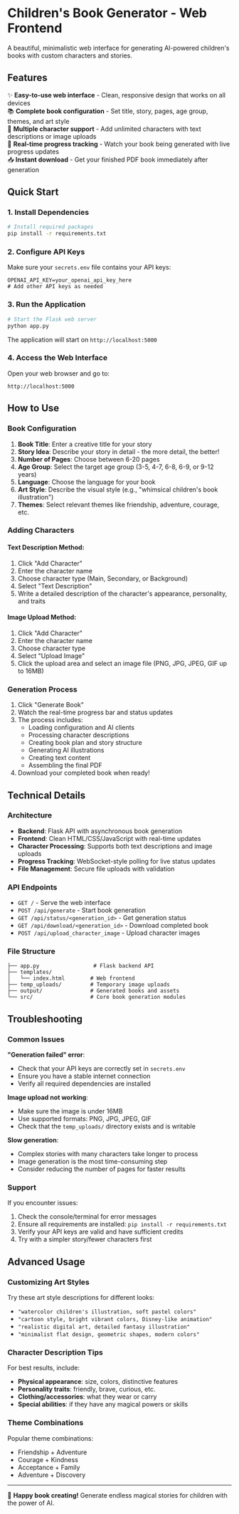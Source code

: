 # Children's Book Generator - Web Frontend

A beautiful, minimalistic web interface for generating AI-powered children's books with custom characters and stories.

## Features

✨ **Easy-to-use web interface** - Clean, responsive design that works on all devices  
📚 **Complete book configuration** - Set title, story, pages, age group, themes, and art style  
👥 **Multiple character support** - Add unlimited characters with text descriptions or image uploads  
🎨 **Real-time progress tracking** - Watch your book being generated with live progress updates  
📥 **Instant download** - Get your finished PDF book immediately after generation  

## Quick Start

### 1. Install Dependencies

```bash
# Install required packages
pip install -r requirements.txt
```

### 2. Configure API Keys

Make sure your `secrets.env` file contains your API keys:

```env
OPENAI_API_KEY=your_openai_api_key_here
# Add other API keys as needed
```

### 3. Run the Application

```bash
# Start the Flask web server
python app.py
```

The application will start on `http://localhost:5000`

### 4. Access the Web Interface

Open your web browser and go to:
```
http://localhost:5000
```

## How to Use

### Book Configuration
1. **Book Title**: Enter a creative title for your story
2. **Story Idea**: Describe your story in detail - the more detail, the better!
3. **Number of Pages**: Choose between 6-20 pages
4. **Age Group**: Select the target age group (3-5, 4-7, 6-8, 6-9, or 9-12 years)
5. **Language**: Choose the language for your book
6. **Art Style**: Describe the visual style (e.g., "whimsical children's book illustration")
7. **Themes**: Select relevant themes like friendship, adventure, courage, etc.

### Adding Characters

#### Text Description Method:
1. Click "Add Character" 
2. Enter the character name
3. Choose character type (Main, Secondary, or Background)
4. Select "Text Description" 
5. Write a detailed description of the character's appearance, personality, and traits

#### Image Upload Method:
1. Click "Add Character"
2. Enter the character name  
3. Choose character type
4. Select "Upload Image"
5. Click the upload area and select an image file (PNG, JPG, JPEG, GIF up to 16MB)

### Generation Process

1. Click "Generate Book" 
2. Watch the real-time progress bar and status updates
3. The process includes:
   - Loading configuration and AI clients
   - Processing character descriptions  
   - Creating book plan and story structure
   - Generating AI illustrations
   - Creating text content
   - Assembling the final PDF
4. Download your completed book when ready!

## Technical Details

### Architecture
- **Backend**: Flask API with asynchronous book generation
- **Frontend**: Clean HTML/CSS/JavaScript with real-time updates
- **Character Processing**: Supports both text descriptions and image uploads
- **Progress Tracking**: WebSocket-style polling for live status updates
- **File Management**: Secure file uploads with validation

### API Endpoints
- `GET /` - Serve the web interface
- `POST /api/generate` - Start book generation
- `GET /api/status/<generation_id>` - Get generation status
- `GET /api/download/<generation_id>` - Download completed book
- `POST /api/upload_character_image` - Upload character images

### File Structure
```
├── app.py                 # Flask backend API
├── templates/
│   └── index.html        # Web frontend
├── temp_uploads/         # Temporary image uploads
├── output/               # Generated books and assets
└── src/                  # Core book generation modules
```

## Troubleshooting

### Common Issues

**"Generation failed" error**:
- Check that your API keys are correctly set in `secrets.env`
- Ensure you have a stable internet connection
- Verify all required dependencies are installed

**Image upload not working**:
- Make sure the image is under 16MB
- Use supported formats: PNG, JPG, JPEG, GIF
- Check that the `temp_uploads/` directory exists and is writable

**Slow generation**:
- Complex stories with many characters take longer to process
- Image generation is the most time-consuming step
- Consider reducing the number of pages for faster results

### Support

If you encounter issues:
1. Check the console/terminal for error messages
2. Ensure all requirements are installed: `pip install -r requirements.txt`
3. Verify your API keys are valid and have sufficient credits
4. Try with a simpler story/fewer characters first

## Advanced Usage

### Customizing Art Styles
Try these art style descriptions for different looks:
- `"watercolor children's illustration, soft pastel colors"`
- `"cartoon style, bright vibrant colors, Disney-like animation"`
- `"realistic digital art, detailed fantasy illustration"`
- `"minimalist flat design, geometric shapes, modern colors"`

### Character Description Tips
For best results, include:
- **Physical appearance**: size, colors, distinctive features
- **Personality traits**: friendly, brave, curious, etc.
- **Clothing/accessories**: what they wear or carry
- **Special abilities**: if they have any magical powers or skills

### Theme Combinations
Popular theme combinations:
- Friendship + Adventure
- Courage + Kindness  
- Acceptance + Family
- Adventure + Discovery

---

🎨 **Happy book creating!** Generate endless magical stories for children with the power of AI. 